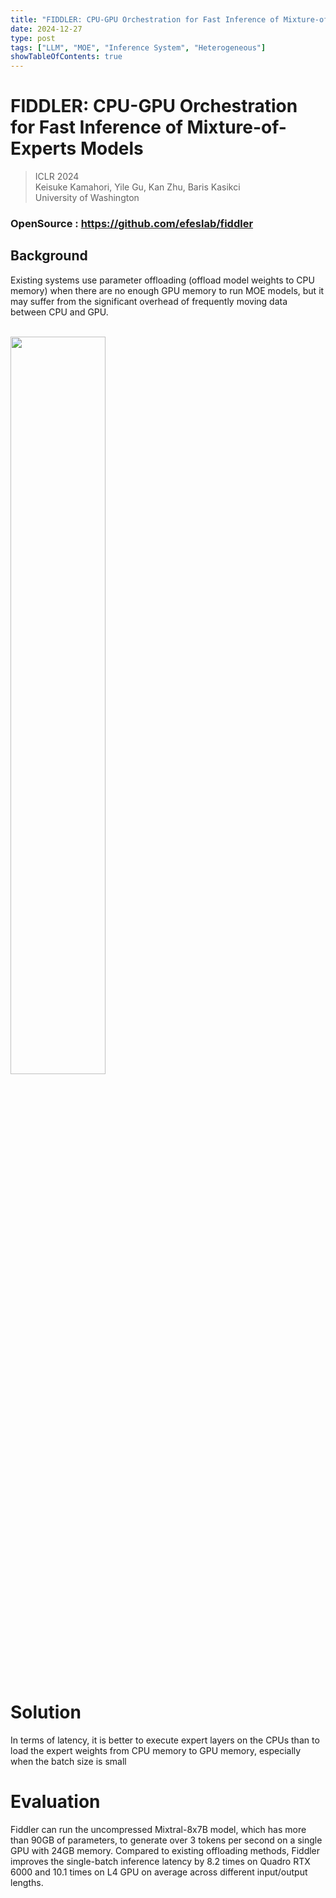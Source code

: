 ```yaml
---
title: "FIDDLER: CPU-GPU Orchestration for Fast Inference of Mixture-of-Experts Models"
date: 2024-12-27
type: post
tags: ["LLM", "MOE", "Inference System", "Heterogeneous"]
showTableOfContents: true
---
```

# FIDDLER: CPU-GPU Orchestration for Fast Inference of Mixture-of-Experts Models

> ICLR 2024 \
> Keisuke Kamahori, Yile Gu, Kan Zhu, Baris Kasikci \
> University of Washington

### OpenSource : https://github.com/efeslab/fiddler

## Background

Existing systems use parameter offloading (offload model weights to CPU memory) when there are no enough GPU memory to run MOE models, but it may suffer from the significant overhead of frequently moving data between CPU and GPU.

<br><img src="../../../../images/MOE/Fiddler_1.png" alt="" width="55%">

# Solution
In terms of latency, it is better to execute expert layers on the CPUs than to load the expert weights from CPU memory
to GPU memory, especially when the batch size is small



# Evaluation
Fiddler can run the uncompressed Mixtral-8x7B model,
which has more than 90GB of parameters, to generate over 3 tokens per second on a single GPU
with 24GB memory. Compared to existing offloading methods, Fiddler improves the single-batch
inference latency by 8.2 times on Quadro RTX 6000 and 10.1 times on L4 GPU on average across
different input/output lengths.

